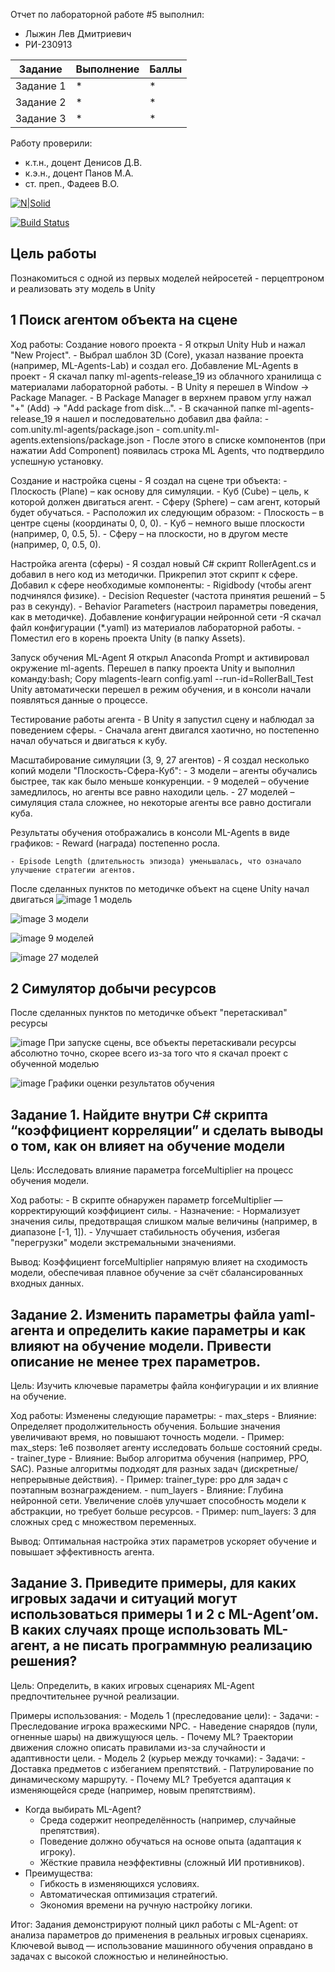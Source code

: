 Отчет по лабораторной работе #5 выполнил:
- Лыжин Лев Дмитриевич
- РИ-230913

| Задание | Выполнение | Баллы |
| ------ | ------ | ------ |
| Задание 1 | * | * |
| Задание 2 | * | * |
| Задание 3 | * | * |

Работу проверили:
- к.т.н., доцент Денисов Д.В.
- к.э.н., доцент Панов М.А.
- ст. преп., Фадеев В.О.

[![N|Solid](https://cldup.com/dTxpPi9lDf.thumb.png)](https://nodesource.com/products/nsolid)

[![Build Status](https://travis-ci.org/joemccann/dillinger.svg?branch=master)](https://travis-ci.org/joemccann/dillinger)

## Цель работы
Познакомиться с одной из первых моделей нейросетей - перцептроном и реализовать эту модель в Unity

## 1 Поиск агентом объекта на сцене
Ход работы:
Создание нового проекта
    - Я открыл Unity Hub и нажал "New Project".
    - Выбрал шаблон 3D (Core), указал название проекта (например, ML-Agents-Lab) и создал его.
Добавление ML-Agents в проект
    - Я скачал папку ml-agents-release_19 из облачного хранилища с материалами лабораторной работы.
    - В Unity я перешел в Window → Package Manager.
    - В Package Manager в верхнем правом углу нажал "+" (Add) → "Add package from disk...".
    - В скачанной папке ml-agents-release_19 я нашел и последовательно добавил два файла:
        - com.unity.ml-agents/package.json
        - com.unity.ml-agents.extensions/package.json
    - После этого в списке компонентов (при нажатии Add Component) появилась строка ML Agents, что подтвердило успешную установку.

Создание и настройка сцены
    - Я создал на сцене три объекта:
        - Плоскость (Plane) – как основу для симуляции.
        - Куб (Cube) – цель, к которой должен двигаться агент.
        - Сферу (Sphere) – сам агент, который будет обучаться.
    - Расположил их следующим образом:
        - Плоскость – в центре сцены (координаты 0, 0, 0).
        - Куб – немного выше плоскости (например, 0, 0.5, 5).
        - Сферу – на плоскости, но в другом месте (например, 0, 0.5, 0).

Настройка агента (сферы)
    - Я создал новый C# скрипт RollerAgent.cs и добавил в него код из методички. Прикрепил этот скрипт к сфере. Добавил к сфере необходимые компоненты:
        - Rigidbody (чтобы агент подчинялся физике).
        - Decision Requester (частота принятия решений – 5 раз в секунду).
        - Behavior Parameters (настроил параметры поведения, как в методичке).
Добавление конфигурации нейронной сети
    -Я скачал файл конфигурации (*.yaml) из материалов лабораторной работы.
    - Поместил его в корень проекта Unity (в папку Assets).

Запуск обучения ML-Agent
    Я открыл Anaconda Prompt и активировал окружение ml-agents.
    Перешел в папку проекта Unity и выполнил команду:bash; Copy mlagents-learn config.yaml --run-id=RollerBall_Test
    Unity автоматически перешел в режим обучения, и в консоли начали появляться данные о процессе.

Тестирование работы агента
    - В Unity я запустил сцену и наблюдал за поведением сферы.
    - Сначала агент двигался хаотично, но постепенно начал обучаться и двигаться к кубу.

Масштабирование симуляции (3, 9, 27 агентов)
    - Я создал несколько копий модели "Плоскость-Сфера-Куб":
        - 3 модели – агенты обучались быстрее, так как было меньше конкуренции.
        - 9 моделей – обучение замедлилось, но агенты все равно находили цель.
        - 27 моделей – симуляция стала сложнее, но некоторые агенты все равно достигали куба.

Результаты обучения отображались в консоли ML-Agents в виде графиков:
    - Reward (награда) постепенно росла.

    - Episode Length (длительность эпизода) уменьшалась, что означало улучшение стратегии агентов.

После сделанных пунктов по методичке объект на сцене Unity начал двигаться
![image](https://github.com/user-attachments/assets/37174e8d-601e-4ddc-89e0-74012fbb4c25)
1 модель

![image](https://github.com/user-attachments/assets/3ee3ae78-f210-447b-b485-4a69e1ab3d65)
3 модели

![image](https://github.com/user-attachments/assets/48abe578-f62c-439e-8fcf-efebedeac6b1)
9 моделей

![image](https://github.com/user-attachments/assets/ba4b2c2b-8a6b-467c-9bbe-0466a7dc4813)
27 моделей

## 2 Симулятор добычи ресурсов
После сделанных пунктов по методичке объект "перетаскивал" ресурсы

![image](https://github.com/user-attachments/assets/03eef6b1-147a-4e5c-8eaf-5545a946c1c4)
При запуске сцены, все объекты перетаскивали ресурсы абсолютно точно, скорее всего из-за того что я скачал проект с обученной моделью

![image](https://github.com/user-attachments/assets/e9355558-b6a8-474f-8d55-bf70560c8a54)
Графики оценки результатов обучения

## Задание 1. Найдите внутри C# скрипта “коэффициент корреляции” и сделать выводы о том, как он влияет на обучение модели

Цель:
Исследовать влияние параметра forceMultiplier на процесс обучения модели.

Ход работы:
    - В скрипте обнаружен параметр forceMultiplier — корректирующий коэффициент силы.
    - Назначение:
        - Нормализует значения силы, предотвращая слишком малые величины (например, в диапазоне [-1, 1]).
        - Улучшает стабильность обучения, избегая "перегрузки" модели экстремальными значениями.

Вывод:
Коэффициент forceMultiplier напрямую влияет на сходимость модели, обеспечивая плавное обучение за счёт сбалансированных входных данных.

## Задание 2. Изменить параметры файла yaml-агента и определить какие параметры и как влияют на обучение модели. Привести описание не менее трех параметров.

Цель:
Изучить ключевые параметры файла конфигурации и их влияние на обучение.

Ход работы:
Изменены следующие параметры:
    - max_steps
        - Влияние: Определяет продолжительность обучения. Большие значения увеличивают время, но повышают точность модели.
        - Пример: max_steps: 1e6 позволяет агенту исследовать больше состояний среды.
    - trainer_type
        - Влияние: Выбор алгоритма обучения (например, PPO, SAC). Разные алгоритмы подходят для разных задач (дискретные/непрерывные действия).
        - Пример: trainer_type: ppо для задач с поэтапным вознаграждением.
    - num_layers
        - Влияние: Глубина нейронной сети. Увеличение слоёв улучшает способность модели к абстракции, но требует больше ресурсов.
        - Пример: num_layers: 3 для сложных сред с множеством переменных.

Вывод:
Оптимальная настройка этих параметров ускоряет обучение и повышает эффективность агента.

## Задание 3. Приведите примеры, для каких игровых задачи и ситуаций могут использоваться примеры 1 и 2 с ML-Agent’ом. В каких случаях проще использовать ML-агент, а не писать программную реализацию решения?

Цель:
Определить, в каких игровых сценариях ML-Agent предпочтительнее ручной реализации.

Примеры использования:
    - Модель 1 (преследование цели):
        - Задачи:
            - Преследование игрока вражескими NPC.
            -  Наведение снарядов (пули, огненные шары) на движущуюся цель.
        - Почему ML? Траектории движения сложно описать правилами из-за случайности и адаптивности цели.
    - Модель 2 (курьер между точками):
      - Задачи:
            - Доставка предметов с избеганием препятствий.
            - Патрулирование по динамическому маршруту.
        - Почему ML? Требуется адаптация к изменяющейся среде (например, новым препятствиям).
- Когда выбирать ML-Agent?
    - Среда содержит неопределённость (например, случайные препятствия).
    - Поведение должно обучаться на основе опыта (адаптация к игроку).
    - Жёсткие правила неэффективны (сложный ИИ противников).
- Преимущества:
    - Гибкость в изменяющихся условиях.
    - Автоматическая оптимизация стратегий.
    - Экономия времени на ручную настройку логики.
  
Итог:
Задания демонстрируют полный цикл работы с ML-Agent: от анализа параметров до применения в реальных игровых сценариях. Ключевой вывод — использование машинного обучения оправдано в задачах с высокой сложностью и нелинейностью.
